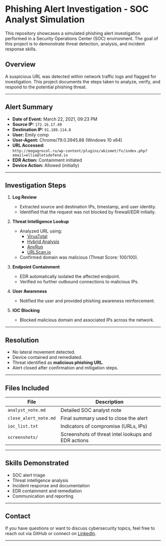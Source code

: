 # Phishing Alert Investigation - SOC Analyst Simulation

This repository showcases a simulated phishing alert investigation performed in a Security Operations Center (SOC) environment. The goal of this project is to demonstrate threat detection, analysis, and incident response skills.

## Overview

A suspicious URL was detected within network traffic logs and flagged for investigation. This project documents the steps taken to analyze, verify, and respond to the potential phishing threat.

---

## Alert Summary

- **Date of Event:** March 22, 2021, 09:23 PM  
- **Source IP:** `172.16.17.49`  
- **Destination IP:** `91.189.114.8`  
- **User:** Emily comp  
- **User-Agent:** Chrome/79.0.3945.88 (Windows 10 x64)  
- **URL Accessed:**  
  `http://mogagrocol.ru/wp-content/plugins/akismet/fv/index.php?email=ellie@letsdefend.io`  
- **EDR Action:** Containment initiated  
- **Device Action:** Allowed (initially)

---

## Investigation Steps

1. **Log Review**
   - Extracted source and destination IPs, timestamp, and user identity.
   - Identified that the request was not blocked by firewall/EDR initially.

2. **Threat Intelligence Lookup**
   - Analyzed URL using:
     - [VirusTotal](https://www.virustotal.com/)
     - [Hybrid Analysis](https://www.hybrid-analysis.com/)
     - [AnyRun](https://any.run/)
     - [URLScan.io](https://urlscan.io/)
   - Confirmed domain was malicious (Threat Score: 100/100).

3. **Endpoint Containment**
   - EDR automatically isolated the affected endpoint.
   - Verified no further outbound connections to malicious IPs.

4. **User Awareness**
   - Notified the user and provided phishing awareness reinforcement.

5. **IOC Blocking**
   - Blocked malicious domain and associated IPs across the network.

---

## Resolution

- No lateral movement detected.
- Device contained and remediated.
- Threat identified as **malicious phishing URL**.
- Alert closed after confirmation and mitigation steps.

---

## Files Included

| File | Description |
|------|-------------|
| `analyst_note.md` | Detailed SOC analyst note |
| `close_alert_note.md` | Final summary used to close the alert |
| `ioc_list.txt` | Indicators of compromise (URLs, IPs) |
| `screenshots/` | Screenshots of threat intel lookups and EDR actions |

---

## Skills Demonstrated

- SOC alert triage
- Threat intelligence analysis
- Incident response and documentation
- EDR containment and remediation
- Communication and reporting

---

## Contact

If you have questions or want to discuss cybersecurity topics, feel free to reach out via GitHub or connect on [LinkedIn](https://www.linkedin.com/in/tajay-samms/).

---

